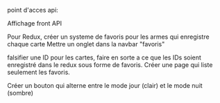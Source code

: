 point d'acces api: 

Affichage front 
API 

Pour Redux, créer un systeme de favoris pour les armes qui enregistre chaque carte
Mettre un onglet dans la navbar "favoris" 

falsifier une ID pour les cartes, faire en sorte a ce que les IDs soient enregistré dans le redux 
sous forme de favoris. 
Créer une page qui liste seulement les favoris. 

Créer un bouton qui alterne entre le mode jour (clair) et le mode nuit (sombre)